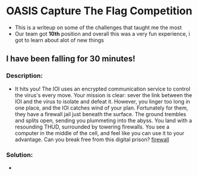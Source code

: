 # OASIS Capture The Flag Competition
- This is a writeup on some of the challenges that taught me the most
- Our team got **10th** position and overall this was a very fun experience, i got to learn about alot of new things

## I have been falling for 30 minutes!
### Description:
- It hits you! The IOI uses an encrypted communication service to control the virus's every move. Your mission is clear: sever the link between the IOI and the virus to isolate and defeat it. However, you linger too long in one place, and the IOI catches wind of your plan. Fortunately for them, they have a firewall jail just beneath the surface. The ground trembles and splits open, sending you plummeting into the abyss. You land with a resounding THUD, surrounded by towering firewalls. You see a computer in the middle of the cell, and feel like you can use it to your advantage. Can you break free from this digital prison? [firewall](https://firewall.oasis.cryptonite.live)

### Solution:
- 
